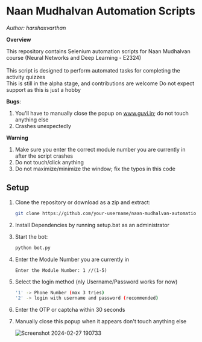 # **Naan Mudhalvan Automation Scripts**
*Author: harshaxvarthan*

**Overview**

This repository contains Selenium automation scripts for Naan Mudhalvan course (Neural Networks and Deep Learning - E2324)	
\
This script is designed to perform automated tasks for completing the activity quizzes
\
This is still in the alpha stage, and contributions are welcome
Do not expect support as this is just a hobby 

**Bugs**:
1. You'll have to manually close the popup on www.guvi.in; do not touch anything else 
2. Crashes unexpectedly

**Warning**
1. Make sure you enter the correct module number you are currently in after the script crashes
2. Do not touch/click anything
3. Do not maximize/minimize the window; fix the typos in this code

## Setup

1. Clone the repository or download as a zip and extract:
    ```bash
    git clone https://github.com/your-username/naan-mudhalvan-automation.git
    ```
2. Install Dependencies by running setup.bat as an administrator


3. Start the bot:

    ```bash
    python bot.py
    ```
4. Enter the Module Number you are currently in
    ```
    Enter the Module Number: 1 //(1-5)
    ```
5. Select the login method (nly Username/Password works for now)

    ```bash
    '1' -> Phone Number (max 3 tries)
    '2' -> login with username and password (recommended)
    ```
6. Enter the OTP or captcha within 30 seconds
7. Manually close this popup when it appears don't touch anything else


    ![Screenshot 2024-02-27 190733](https://github.com/harshaxvarthan/Naan-Mudhalvan-Automation-Scripts/assets/82403923/016ef3a2-55d0-4ffb-b776-cc07c750c5ab)

